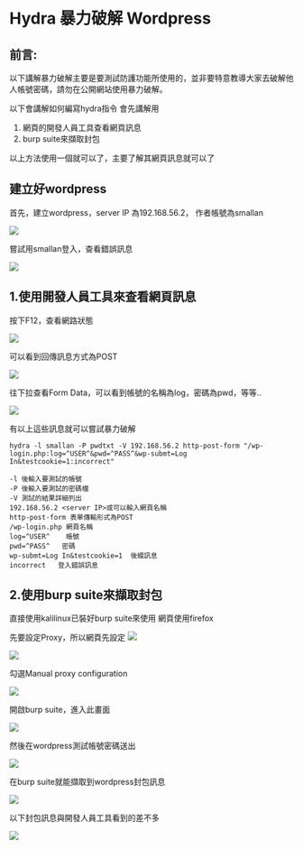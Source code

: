 # Hydra 暴力破解 Wordpress

## 前言:
以下講解暴力破解主要是要測試防護功能所使用的，並非要特意教導大家去破解他人帳號密碼，請勿在公開網站使用暴力破解。

以下會講解如何編寫hydra指令
會先講解用
1. 網頁的開發人員工具查看網頁訊息
2. burp suite來擷取封包

以上方法使用一個就可以了，主要了解其網頁訊息就可以了

## 建立好wordpress

首先，建立wordpress，server IP 為192.168.56.2，
作者帳號為smallan

![](image/0.PNG)

嘗試用smallan登入，查看錯誤訊息

![](image/1.PNG)

## 1.使用開發人員工具來查看網頁訊息

按下F12，查看網路狀態

![](image/2.PNG)

可以看到回傳訊息方式為POST

![](image/3.PNG)

往下拉查看Form Data，可以看到帳號的名稱為log，密碼為pwd，等等..

![](image/4.PNG)

有以上這些訊息就可以嘗試暴力破解
```
hydra -l smallan -P pwdtxt -V 192.168.56.2 http-post-form "/wp-login.php:log=^USER^&pwd=^PASS^&wp-submt=Log In&testcookie=1:incorrect"
```
```
-l 後輸入要測試的帳號
-P 後輸入要測試的密碼檔
-V 測試的結果詳細列出
192.168.56.2 <server IP>或可以輸入網頁名稱
http-post-form 表單傳輸形式為POST
/wp-login.php 網頁名稱
log=^USER^    帳號
pwd=^PASS^   密碼
wp-submt=Log In&testcookie=1  後綴訊息
incorrect   登入錯誤訊息
```

## 2.使用burp suite來擷取封包

直接使用kalilinux已裝好burp suite來使用
網頁使用firefox

先要設定Proxy，所以網頁先設定
![](image/a.PNG)

![](image/b.PNG)

勾選Manual proxy configuration

![](image/c.PNG)

開啟burp suite，進入此畫面

![](image/d.PNG)

然後在wordpress測試帳號密碼送出

![](image/e.PNG)

在burp suite就能擷取到wordpress封包訊息

![](image/f.PNG)

以下封包訊息與開發人員工具看到的差不多

![](image/g.PNG)